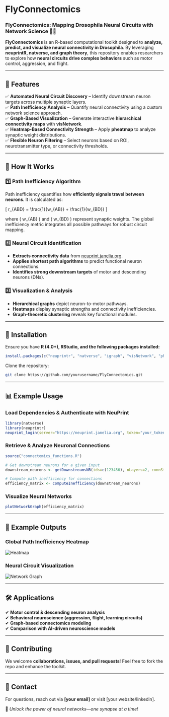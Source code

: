 # FlyConnectomics
### **FlyConnectomics: Mapping Drosophila Neural Circuits with Network Science** 🧠🔬  

**FlyConnectomics** is an R-based computational toolkit designed to **analyze, predict, and visualize neural connectivity in Drosophila**. By leveraging **neuprintR, natverse, and graph theory**, this repository enables researchers to explore how **neural circuits drive complex behaviors** such as motor control, aggression, and flight.  

---

## **📌 Features**  

✅ **Automated Neural Circuit Discovery** – Identify downstream neuron targets across multiple synaptic layers.  
✅ **Path Inefficiency Analysis** – Quantify neural connectivity using a custom network science approach.  
✅ **Graph-Based Visualization** – Generate interactive **hierarchical connectivity maps** with **visNetwork**.  
✅ **Heatmap-Based Connectivity Strength** – Apply **pheatmap** to analyze synaptic weight distributions.  
✅ **Flexible Neuron Filtering** – Select neurons based on ROI, neurotransmitter type, or connectivity thresholds.  

---

## **📖 How It Works**  

### **1️⃣ Path Inefficiency Algorithm**  
Path inefficiency quantifies how **efficiently signals travel between neurons**. It is calculated as:  

\[
r_{ABD} = \frac{1}{w_{AB}} + \frac{1}{w_{BD}}
\]

where \( w_{AB} \) and \( w_{BD} \) represent synaptic weights. The global inefficiency metric integrates all possible pathways for robust circuit mapping.  

### **2️⃣ Neural Circuit Identification**  
- **Extracts connectivity data** from [neuprint.janelia.org](https://neuprint.janelia.org).  
- **Applies shortest path algorithms** to predict functional neuron connections.  
- **Identifies strong downstream targets** of motor and descending neurons (DNs).  

### **3️⃣ Visualization & Analysis**  
- **Hierarchical graphs** depict neuron-to-motor pathways.  
- **Heatmaps** display synaptic strengths and connectivity inefficiencies.  
- **Graph-theoretic clustering** reveals key functional modules.  

---

## **🚀 Installation**  
Ensure you have **R (4.0+), RStudio, and the following packages installed:**  

```r
install.packages(c("neuprintr", "natverse", "igraph", "visNetwork", "pheatmap", "dplyr", "R.matlab"))
```
Clone the repository:  
```sh
git clone https://github.com/yourusername/FlyConnectomics.git
```

---

## **📊 Example Usage**  

### **Load Dependencies & Authenticate with NeuPrint**  
```r
library(natverse)
library(neuprintr)
neuprint_login(server="https://neuprint.janelia.org", token="your_token")
```

### **Retrieve & Analyze Neuronal Connections**  
```r
source("connectomics_functions.R")

# Get downstream neurons for a given input
downstream_neurons <- getDownstreamsNR(ids=c(123456), nLayers=2, connStrength=5)

# Compute path inefficiency for connections
efficiency_matrix <- computeInefficiency(downstream_neurons)
```

### **Visualize Neural Networks**  
```r
plotNetworkGraph(efficiency_matrix)
```

---

## **📎 Example Outputs**  

### **Global Path Inefficiency Heatmap**  
![Heatmap](image.png)  

### **Neural Circuit Visualization**  
![Network Graph](network_graph.png)  

---

## **🛠 Applications**  
✔ **Motor control & descending neuron analysis**  
✔ **Behavioral neuroscience (aggression, flight, learning circuits)**  
✔ **Graph-based connectomics modeling**  
✔ **Comparison with AI-driven neuroscience models**  

---

## **🤝 Contributing**  
We welcome **collaborations, issues, and pull requests**! Feel free to fork the repo and enhance the toolkit.  

---

## **📧 Contact**  
For questions, reach out via **[your email]** or visit [your website/linkedin].  

🚀 *Unlock the power of neural networks—one synapse at a time!*
